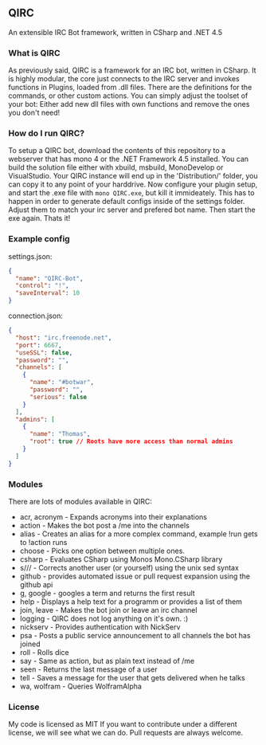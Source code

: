 ## QIRC
An extensible IRC Bot framework, written in CSharp and .NET 4.5

### What is QIRC
As previously said, QIRC is a framework for an IRC bot, written in CSharp. It is highly modular, the core just connects to the
IRC server and invokes functions in Plugins, loaded from .dll files. There are the definitions for the commands, or other custom
actions. You can simply adjust the toolset of your bot: Either add new dll files with own functions and remove the ones you don't need!

### How do I run QIRC?
To setup a QIRC bot, download the contents of this repository to a webserver that has mono 4 or the .NET Framework 4.5 installed.
You can build the solution file either with xbuild, msbuild, MonoDevelop or VisualStudio. Your QIRC instance will end up in the 
'Distribution/' folder, you can copy it to any point of your harddrive. Now configure your plugin setup, and start the .exe file with
`mono QIRC.exe`, but kill it immideately. This has to happen in order to generate default configs inside of the settings folder.
Adjust them to match your irc server and prefered bot name. Then start the exe again. Thats it!

### Example config
settings.json:
```json
{
  "name": "QIRC-Bot",
  "control": "!",
  "saveInterval": 10
}
```

connection.json:
```json
{
  "host": "irc.freenode.net",
  "port": 6667,
  "useSSL": false,
  "password": "",
  "channels": [
    {
      "name": "#botwar",
      "password": "",
      "serious": false
    }
  ],
  "admins": [
    {
      "name": "Thomas",
      "root": true // Roots have more access than normal admins
    }
  ]
}
```

### Modules
There are lots of modules available in QIRC:
* acr, acronym - Expands acronyms into their explanations
* action - Makes the bot post a /me into the channels
* alias - Creates an alias for a more complex command, example !run gets to !action runs
* choose - Picks one option between multiple ones.
* csharp - Evaluates CSharp using Monos Mono.CSharp library
* s/// - Corrects another user (or yourself) using the unix sed syntax
* github - provides automated issue or pull request expansion using the github api
* g, google - googles a term and returns the first result
* help - Displays a help text for a programm or provides a list of them
* join, leave - Makes the bot join or leave an irc channel
* logging - QIRC does not log anything on it's own. :)
* nickserv - Provides authentication with NickServ
* psa - Posts a public service announcement to all channels the bot has joined
* roll - Rolls dice
* say - Same as action, but as plain text instead of /me
* seen - Returns the last message of a user
* tell - Saves a message for the user that gets delivered when he talks
* wa, wolfram - Queries WolframAlpha

### License
My code is licensed as MIT
If you want to contribute under a different license, we will see what we can do.
Pull requests are always welcome.